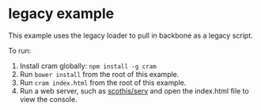 # legacy example

This example uses the legacy loader to pull in backbone as a legacy
script.

To run:

1. Install cram globally: `npm install -g cram`
2. Run `bower install` from the root of this example.
3. Run `cram index.html` from the root of this example.
4. Run a web server, such as [scothis/serv](https://github.com/scothis/serv)
	and open the index.html file to view the console.
